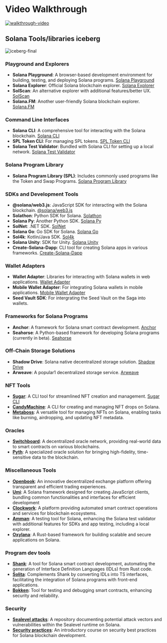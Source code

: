 # Video Walkthrough
[![walkthrough-video](https://img.youtube.com/vi/t2crW_zBCHo/0.jpg)](https://www.youtube.com/watch?v=t2crW_zBCHo)


## Solana Tools/libraries iceberg

![iceberg-final](https://github.com/AlmostEfficient/solana-tools-iceberg/assets/42661870/dc922c56-6567-43ca-b415-96b59c05457f)


### Playground and Explorers

- **Solana Playground**: A browser-based development environment for building, testing, and deploying Solana programs. [Solana Playground](https://playground.solana.com/)
- **Solana Explorer**: Official Solana blockchain explorer. [Solana Explorer](https://explorer.solana.com/)
- **SolScan**: An alternative explorer with additional features/better UX. [SolScan](https://solscan.io/)
- **Solana.FM**: Another user-friendly Solana blockchain explorer. [Solana.FM](https://solana.fm/)

### Command Line Interfaces

- **Solana CLI**: A comprehensive tool for interacting with the Solana blockchain. [Solana CLI](https://docs.solana.com/cli/install-solana-cli-tools)
- **SPL Token CLI**: For managing SPL tokens. [SPL Token CLI](https://spl.solana.com/token)
- **Solana Test Validator**: Bundled with Solana CLI for setting up a local network. [Solana Test Validator](https://docs.solana.com/developing/test-validator)

### Solana Program Library

- **Solana Program Library (SPL)**: Includes commonly used programs like the Token and Swap Programs. [Solana Program Library](https://spl.solana.com/)

### SDKs and Development Tools

- **@solana/web3.js**: JavaScript SDK for interacting with the Solana blockchain. [@solana/web3.js](https://github.com/solana-labs/solana-web3.js)
- **Solathon**: Python SDK for Solana. [Solathon](https://github.com/SuperteamDAO/solathon)
- **Solana Py**: Another Python SDK. [Solana Py](https://github.com/michaelhly/solana-py)
- **SolNet**: .NET SDK. [SolNet](https://github.com/bmresearch/Solnet)
- **Solana Go**: Go SDK for Solana. [Solana Go](https://github.com/gagliardetto/solana-go)
- **Sol4k**: Kotlin/Java SDK. [Sol4k](https://github.com/sol4k/sol4k)
- **Solana Unity**: SDK for Unity. [Solana Unity](https://github.com/magicblock-labs/Solana.Unity-SDK)
- **Create-Solana-Dapp**: CLI tool for creating Solana apps in various frameworks. [Create-Solana-Dapp](https://github.com/solana-developers/create-solana-dapp)

### Wallet Adapters

- **Wallet Adapter**: Libraries for interacting with Solana wallets in web applications. [Wallet Adapter](https://github.com/solana-labs/wallet-adapter)
- **Mobile Wallet Adapter**: For integrating Solana wallets in mobile applications. [Mobile Wallet Adapter](https://github.com/solana-mobile/mobile-wallet-adapter)
- **Seed Vault SDK**: For intergrating the Seed Vault on the Saga into wallets.
  
### Frameworks for Solana Programs

- **Anchor**: A framework for Solana smart contract development. [Anchor](https://github.com/project-serum/anchor)
- **Seahorse**: A Python-based framework for developing Solana programs (currently in beta). [Seahorse](https://github.com/coral-xyz/seahorse)

### Off-Chain Storage Solutions

- **Shadow Drive**: Solana native decentralized storage solution. [Shadow Drive](https://shadowstorage.io/)
- **Arweave**: A popular1 decentralized storage service. [Arweave](https://www.arweave.org/)

### NFT Tools

- **[Sugar](https://github.com/metaplex-foundation/sugar)**: A CLI tool for streamlined NFT creation and management. [Sugar CLI](https://github.com/metaplex-foundation/sugar)
- **[CandyMachine](https://docs.metaplex.com/programs/candy-machine/overview)**: A CLI for creating and managing NFT drops on Solana.
- **[Metaboss](https://metaboss.rs/)**: A versatile tool for managing NFTs on Solana, enabling tasks like burning, airdropping, and updating NFT metadata.

### Oracles

- **[Switchboard](https://switchboard.xyz/)**: A decentralized oracle network, providing real-world data to smart contracts on various blockchains.
- **[Pyth](https://pyth.network/)**: A specialized oracle solution for bringing high-fidelity, time-sensitive data to the blockchain.

### Miscellaneous Tools

- **[Openbook](https://openbookdex.com/)**: An innovative decentralized exchange platform offering transparent and efficient trading experiences.
- **[Umi](https://github.com/metaplex-foundation/umi)**: A Solana framework designed for creating JavaScript clients, bundling common functionalities and interfaces for efficient development
- **[Clockwork](https://clockwork.xyz/)**: A platform providing automated smart contract operations and services for blockchain ecosystems.
- **[Amman](https://github.com/metaplex-foundation/amman)**: A testing tool for Solana, enhancing the Solana test validator with additional features for SDKs and app testing, including a local explorer.
- **[Oxylana](https://github.com/cavemanloverboy/oxylana)**: A Rust-based framework for building scalable and secure applications on Solana.

### Program dev tools

- **[Shank](https://github.com/metaplex-foundation/shank)**:  A tool for Solana smart contract development, automating the generation of Interface Definition Languages (IDLs) from Rust code.
- **[Solita](https://github.com/metaplex-foundation/solita)**: Complements Shank by converting IDLs into TS interfaces, facilitating the integration of Solana programs with front-end applications.
- **[Bokken](https://github.com/Blade-Labs-Corp/bokken)**:  Tool for testing and debugging smart contracts, enhancing security and reliability.


### Security

- **[Sealevel attacks](https://github.com/coral-xyz/sealevel-attacks)**: A repository documenting potential attack vectors and vulnerabilities within the Sealevel runtime on Solana.
- **[Security practices](https://www.soldev.app/course/security-intro)**: An introductory course on security best practices for Solana blockchain development.

